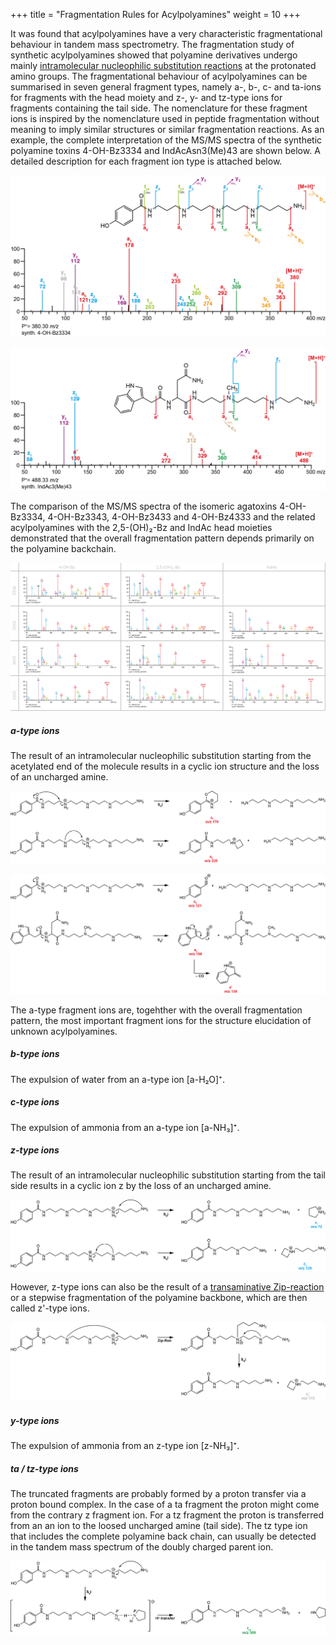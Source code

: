 +++
title = "Fragmentation Rules for Acylpolyamines"
weight = 10
+++

It was found that acylpolyamines have a very characteristic fragmentational behaviour in tandem mass spectrometry. The fragmentation study of synthetic acylpolyamines showed that polyamine derivatives undergo mainly [intramolecular nucleophilic substitution reactions](https://doi.org/10.1255/ejms.1213) at the protonated amino groups. The fragmentational behaviour of acylpolyamines can be summarised in seven general fragment types, namely a-, b-, c- and ta-ions for fragments with the head moiety and z-, y- and tz-type ions for fragments containing the tail side. The nomenclature for these fragment ions is inspired by the nomenclature used in peptide fragmentation without meaning to imply similar structures or similar fragmentation reactions. As an example, the complete interpretation of the MS/MS spectra of the synthetic polyamine toxins 4-OH-Bz3334 and IndAcAsn3(Me)43 are shown below. A detailed description for each fragment ion type is attached below.

![](/img_Rules/_4-OH-Bz3334.png?classes=border)

![](/img_Rules/_IndAcAsn3(Me)43.png?classes=border)

The comparison of the MS/MS spectra of the isomeric agatoxins 4-OH-Bz3334, 4-OH-Bz3343, 4-OH-Bz3433 and 4-OH-Bz4333 and the related acylpolyamines with the 2,5-(OH)₂-Bz and IndAc head moieties demonstrated that the overall fragmentation pattern depends primarily on the polyamine backchain.

![](/img_Rules/_Synth_APA_Overview.png)

##### a-type ions
The result of an intramolecular nucleophilic substitution starting from the acetylated end of the molecule results in a cyclic ion structure and the loss of an uncharged amine.

![](/img_Rules/_a-type-frag.png?classes=border)

![](/img_Rules/_a-type-frag_2.png?classes=border)

The a-type fragment ions are, togehther with the overall fragmentation pattern, the most important fragment ions for the structure elucidation of unknown acylpolyamines.

##### b-type ions
The expulsion of water from an a-type ion [a-H₂O]⁺.

##### c-type ions
The expulsion of ammonia from an a-type ion [a-NH₃]⁺.

##### z-type ions
The result of an intramolecular nucleophilic substitution starting from the tail side results in a cyclic ion z by the loss of an uncharged amine.

![](/img_Rules/_z-type-frag.png?classes=border)

However, z-type ions can also be the result of a [transaminative Zip-reaction](https://doi.org/10.1016/j.jasms.2004.07.020) or a stepwise fragmentation of the polyamine backbone, which are then called z'-type ions.

![](/img_Rules/_z-type-frag_zip.png?classes=border)

##### y-type ions
The expulsion of ammonia from an z-type ion [z-NH₃]⁺.

##### ta / tz-type ions
The truncated fragments are probably formed by a proton transfer via a proton bound complex. In the case of a ta fragment the proton might come from the contrary z fragment ion. For a tz fragment the proton is transferred from an an ion to the loosed uncharged amine (tail side). The tz type ion that includes the complete polyamine back chain, can usually be detected in the tandem mass spectrum of the doubly charged parent ion.

![](/img_Rules/_t-type-frag.png?classes=border)
